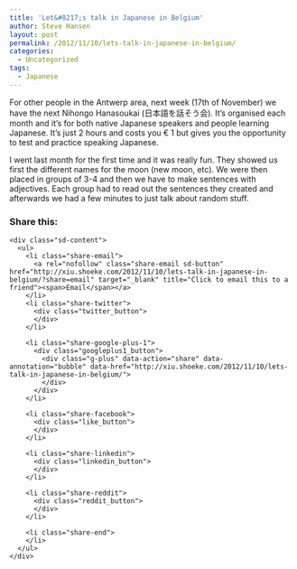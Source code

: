 ```yaml
---
title: 'Let&#8217;s talk in Japanese in Belgium'
author: Steve Hansen
layout: post
permalink: /2012/11/10/lets-talk-in-japanese-in-belgium/
categories:
  - Uncategorized
tags:
  - Japanese
---
```

For other people in the Antwerp area, next week (17th of November) we have the next Nihongo Hanasoukai (日本語を話そう会). It&#8217;s organised each month and it&#8217;s for both native Japanese speakers and people learning Japanese. It&#8217;s just 2 hours and costs you € 1 but gives you the opportunity to test and practice speaking Japanese.

I went last month for the first time and it was really fun. They showed us first the different names for the moon (new moon, etc). We were then placed in groups of 3-4 and then we have to make sentences with adjectives. Each group had to read out the sentences they created and afterwards we had a few minutes to just talk about random stuff.

<div class="sharedaddy sd-sharing-enabled">
  <div class="robots-nocontent sd-block sd-social sd-social-official sd-sharing">
    <h3 class="sd-title">
      Share this:
    </h3>
    
    <div class="sd-content">
      <ul>
        <li class="share-email">
          <a rel="nofollow" class="share-email sd-button" href="http://xiu.shoeke.com/2012/11/10/lets-talk-in-japanese-in-belgium/?share=email" target="_blank" title="Click to email this to a friend"><span>Email</span></a>
        </li>
        <li class="share-twitter">
          <div class="twitter_button">
          </div>
        </li>
        
        <li class="share-google-plus-1">
          <div class="googleplus1_button">
            <div class="g-plus" data-action="share" data-annotation="bubble" data-href="http://xiu.shoeke.com/2012/11/10/lets-talk-in-japanese-in-belgium/">
            </div>
          </div>
        </li>
        
        <li class="share-facebook">
          <div class="like_button">
          </div>
        </li>
        
        <li class="share-linkedin">
          <div class="linkedin_button">
          </div>
        </li>
        
        <li class="share-reddit">
          <div class="reddit_button">
          </div>
        </li>
        
        <li class="share-end">
        </li>
      </ul>
    </div>
  </div>
</div>